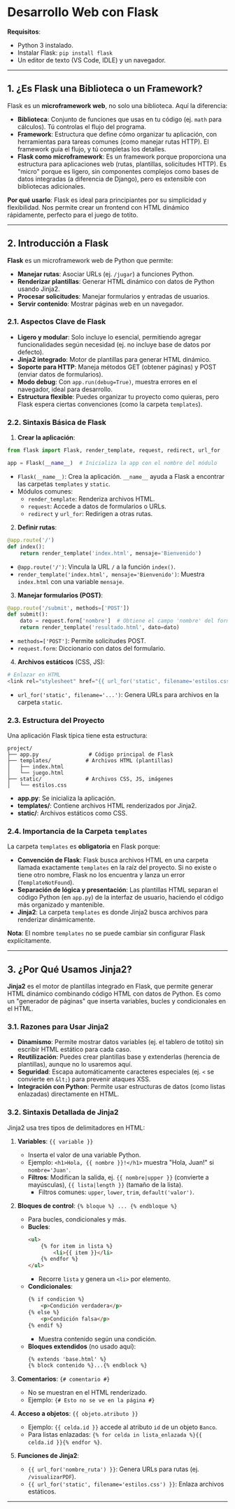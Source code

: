 # Desarrollo Web con Flask 

**Requisitos**:
- Python 3 instalado.
- Instalar Flask: `pip install flask`
- Un editor de texto (VS Code, IDLE) y un navegador.

---

## 1. ¿Es Flask una Biblioteca o un Framework?

Flask es un **microframework web**, no solo una biblioteca. Aquí la diferencia:

- **Biblioteca**: Conjunto de funciones que usas en tu código (ej. `math` para cálculos). Tú controlas el flujo del programa.
- **Framework**: Estructura que define cómo organizar tu aplicación, con herramientas para tareas comunes (como manejar rutas HTTP). El framework guía el flujo, y tú completas los detalles.
- **Flask como microframework**: Es un framework porque proporciona una estructura para aplicaciones web (rutas, plantillas, solicitudes HTTP). Es "micro" porque es ligero, sin componentes complejos como bases de datos integradas (a diferencia de Django), pero es extensible con bibliotecas adicionales.

**Por qué usarlo**: Flask es ideal para principiantes por su simplicidad y flexibilidad. Nos permite crear un frontend con HTML dinámico rápidamente, perfecto para el juego de totito.

---

## 2. Introducción a Flask

**Flask** es un microframework web de Python que permite:
- **Manejar rutas**: Asociar URLs (ej. `/jugar`) a funciones Python.
- **Renderizar plantillas**: Generar HTML dinámico con datos de Python usando Jinja2.
- **Procesar solicitudes**: Manejar formularios y entradas de usuarios.
- **Servir contenido**: Mostrar páginas web en un navegador.

### 2.1. Aspectos Clave de Flask

- **Ligero y modular**: Solo incluye lo esencial, permitiendo agregar funcionalidades según necesidad (ej. no incluye base de datos por defecto).
- **Jinja2 integrado**: Motor de plantillas para generar HTML dinámico.
- **Soporte para HTTP**: Maneja métodos GET (obtener páginas) y POST (enviar datos de formularios).
- **Modo debug**: Con `app.run(debug=True)`, muestra errores en el navegador, ideal para desarrollo.
- **Estructura flexible**: Puedes organizar tu proyecto como quieras, pero Flask espera ciertas convenciones (como la carpeta `templates`).

### 2.2. Sintaxis Básica de Flask

1. **Crear la aplicación**:
```python
from flask import Flask, render_template, request, redirect, url_for

app = Flask(__name__)  # Inicializa la app con el nombre del módulo
```

- `Flask(__name__)`: Crea la aplicación. `__name__` ayuda a Flask a encontrar las carpetas `templates` y `static`.
- Módulos comunes:
  - `render_template`: Renderiza archivos HTML.
  - `request`: Accede a datos de formularios o URLs.
  - `redirect` y `url_for`: Redirigen a otras rutas.

2. **Definir rutas**:
```python
@app.route('/')
def index():
    return render_template('index.html', mensaje='Bienvenido')
```

- `@app.route('/')`: Vincula la URL `/` a la función `index()`.
- `render_template('index.html', mensaje='Bienvenido')`: Muestra `index.html` con una variable `mensaje`.

3. **Manejar formularios (POST)**:
```python
@app.route('/submit', methods=['POST'])
def submit():
    dato = request.form['nombre']  # Obtiene el campo 'nombre' del formulario
    return render_template('resultado.html', dato=dato)
```

- `methods=['POST']`: Permite solicitudes POST.
- `request.form`: Diccionario con datos del formulario.

4. **Archivos estáticos** (CSS, JS):
```python
# Enlazar en HTML
<link rel="stylesheet" href="{{ url_for('static', filename='estilos.css') }}">
```

- `url_for('static', filename='...')`: Genera URLs para archivos en la carpeta `static`.

### 2.3. Estructura del Proyecto

Una aplicación Flask típica tiene esta estructura:

```
project/
├── app.py                # Código principal de Flask
├── templates/           # Archivos HTML (plantillas)
│   ├── index.html
│   └── juego.html
├── static/              # Archivos CSS, JS, imágenes
│   └── estilos.css
```

- **app.py**: Se inicializa la aplicación.
- **templates/**: Contiene archivos HTML renderizados por Jinja2.
- **static/**: Archivos estáticos como CSS.


### 2.4. Importancia de la Carpeta `templates`

La carpeta `templates` es **obligatoria** en Flask porque:
- **Convención de Flask**: Flask busca archivos HTML en una carpeta llamada exactamente `templates` en la raíz del proyecto. Si no existe o tiene otro nombre, Flask no los encuentra y lanza un error (`TemplateNotFound`).
- **Separación de lógica y presentación**: Las plantillas HTML separan el código Python (en `app.py`) de la interfaz de usuario, haciendo el código más organizado y mantenible.
- **Jinja2**: La carpeta `templates` es donde Jinja2 busca archivos para renderizar dinámicamente.

**Nota**: El nombre `templates` no se puede cambiar sin configurar Flask explícitamente.

---

## 3. ¿Por Qué Usamos Jinja2?

**Jinja2** es el motor de plantillas integrado en Flask, que permite generar HTML dinámico combinando código HTML con datos de Python. Es como un "generador de páginas" que inserta variables, bucles y condicionales en el HTML.

### 3.1. Razones para Usar Jinja2

- **Dinamismo**: Permite mostrar datos variables (ej. el tablero de totito) sin escribir HTML estático para cada caso.
- **Reutilización**: Puedes crear plantillas base y extenderlas (herencia de plantillas), aunque no lo usaremos aquí.
- **Seguridad**: Escapa automáticamente caracteres especiales (ej. `<` se convierte en `&lt;`) para prevenir ataques XSS.
- **Integración con Python**: Permite usar estructuras de datos (como listas enlazadas) directamente en HTML.


### 3.2. Sintaxis Detallada de Jinja2

Jinja2 usa tres tipos de delimitadores en HTML:
1. **Variables**: `{{ variable }}`
   - Inserta el valor de una variable Python.
   - Ejemplo: `<h1>Hola, {{ nombre }}!</h1>` muestra "Hola, Juan!" si `nombre='Juan'`.
   - **Filtros**: Modifican la salida, ej. `{{ nombre|upper }}` (convierte a mayúsculas), `{{ lista|length }}` (tamaño de la lista).
     - Filtros comunes: `upper`, `lower`, `trim`, `default('valor')`.

2. **Bloques de control**: `{% bloque %} ... {% endbloque %}`
   - Para bucles, condicionales y más.
   - **Bucles**:
     ```html
     <ul>
         {% for item in lista %}
             <li>{{ item }}</li>
         {% endfor %}
     </ul>
     ```
     - Recorre `lista` y genera un `<li>` por elemento.
   - **Condicionales**:
     ```html
     {% if condicion %}
         <p>Condición verdadera</p>
     {% else %}
         <p>Condición falsa</p>
     {% endif %}
     ```
     - Muestra contenido según una condición.
   - **Bloques extendidos** (no usado aquí):
     ```html
     {% extends 'base.html' %}
     {% block contenido %}...{% endblock %}
     ```

3. **Comentarios**: `{# comentario #}`
   - No se muestran en el HTML renderizado.
   - Ejemplo: `{# Esto no se ve en la página #}`

4. **Acceso a objetos**: `{{ objeto.atributo }}`
   - Ejemplo: `{{ celda.id }}` accede al atributo `id` de un objeto `Banco`.
   - Para listas enlazadas: `{% for celda in lista_enlazada %}{{ celda.id }}{% endfor %}`.

5. **Funciones de Jinja2**:
   - `{{ url_for('nombre_ruta') }}`: Genera URLs para rutas (ej. `/visualizarPDF`).
   - `{{ url_for('static', filename='estilos.css') }}`: Enlaza archivos estáticos.


---
